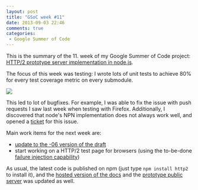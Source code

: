 ```yaml
---
layout: post
title: "GSoC week #11"
date: 2013-09-03 22:46
comments: true
categories: 
 - Google Summer of Code
---
```


This is the summary of the 11. week of my Google Summer of Code project: [HTTP/2 prototype server implementation in node.js](https://google-melange.appspot.com/gsoc/project/google/gsoc2013/molnarg/5001).

<!-- more -->

The focus of this week was testing: I wrote lots of unit tests to achieve 80% for every test coverage metric on every submodule.

<img src="/images/test-coverage.png">

This led to lot of bugfixes. For example, I was able to fix the issue with push requests I saw last week when testing with Firefox. Additionally, I discovered that node's NPN implementation does not always work well, and opened a [ticket](https://github.com/joyent/node/issues/6168) for this issue.

Main work items for the next week are:

- [update to the -06 version of the draft](https://github.com/molnarg/node-http2/issues/39)
- start working on a HTTP/2 test page for browsers (using the to-be-done [failure injection capability](https://github.com/molnarg/node-http2/issues/33))

As usual, the latest code is published on npm (just type `npm install http2` to install it), and the [hosted version of the docs](http://molnarg.github.io/node-http2/doc/) and the [prototype public server](https://gabor.molnar.es:8080) was updated as well.
